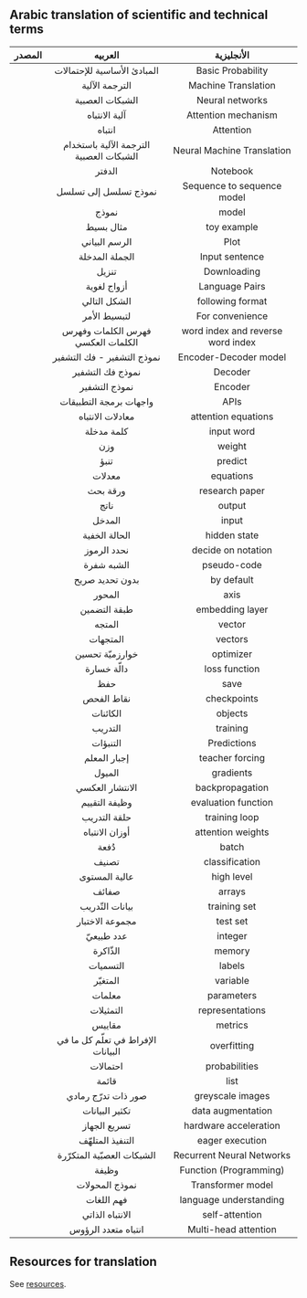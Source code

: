 ## Arabic translation of scientific and technical terms 

|  المصدر  |    العربيه  |     الأنجليزية  |
|----|:---:|:---:|
|  |   المبادئ الأساسية للإحتمالات | Basic Probability |
|    |   الترجمة الآلية | Machine Translation   |
|    |   الشبكات العصبية | Neural networks   |
| |  آلية الانتباه| Attention mechanism |
| | انتباه | Attention | 
| | الترجمة الآلية باستخدام الشبكات العصبية | Neural Machine Translation |
| | الدفتر | Notebook |
| |نموذج تسلسل إلى تسلسل  | Sequence to sequence model |
| | نموذج | model |
| | مثال بسيط | toy example |
| |  الرسم البياني | Plot |
| | الجملة المدخلة | Input sentence |
| | تنزيل | Downloading |
| | أزواج لغوية | Language Pairs  |
| |  الشكل التالي | following format  |
| | لتبسيط الأمر | For convenience |
| | فهرس الكلمات وفهرس الكلمات العكسي | word index and reverse word index|
| | نموذج التشفير - فك التشفير | Encoder-Decoder model |
| | نموذج فك التشفير | Decoder |
| | نموذج التشفير | Encoder |
| | واجهات برمجة التطبيقات | APIs |
| | معادلات الانتباه | attention equations |
| |كلمة مدخلة  | input word |
| |وزن | weight|
| |تنبؤ | predict |
| |معدلات | equations |
| | ورقة بحث | research paper |
| | ناتج | output |
| |  المدخل | input | 
| | الحالة الخفية | hidden state |
| | نحدد الرموز | decide on notation |
| | الشبه شفرة | pseudo-code |
| | بدون تحديد صريح| by default |
| | المحور | axis |
| |طبقة التضمين | embedding layer |
| | المتجه  | vector |
| | المتجهات | vectors |
| | خوارزميّة تحسين | optimizer  |
| | دالّة خسارة | loss function |
| |حفظ | save | 
|  | نقاط الفحص  | checkpoints |
| |  الكائنات | objects |
| |التدريب |training  |
| | التنبؤات | Predictions |
| |  إجبار المعلم | teacher forcing  |
| | الميول| gradients | 
| | الانتشار العكسي | backpropagation |
| | وظيفة التقييم | evaluation function | 
| |حلقة التدريب | training loop |
| | أوزان الانتباه | attention weights |
| | دُفعة | batch |
| | تصنيف | classification |
| | عالية المستوى  | high level | 
| | صفائف | arrays | 
| | بيانات التّدريب | training set | 
| | مجموعة الاختبار  | test set | 
| | عدد طبيعيّ | integer | 
| | الذّاكرة| memory |
|| التسميات | labels| 
| | المتغيّر  | variable | 
| | معلمات| parameters | 
| | التمثيلات | representations | 
| | مقاييس | metrics | 
| |الإفراط في تعلّم كل ما في البيانات | overfitting |
| | احتمالات | probabilities |
| | قائمة  | list |
| | صور ذات تدرّج رمادي  | greyscale images |
| | تكثير البيانات | data augmentation |
| | تسريع الجهاز | hardware acceleration |
| | التنفيذ المتلهّف | eager execution |
| | الشبكات العصبّية المتكرّرة | Recurrent Neural Networks |
| | وظيفة | Function (Programming) |
| | نموذج المحولات | Transformer model |
| | فهم اللغات | language understanding |
| | الانتباه الذاتي | self-attention |
| | انتباه متعدد الرؤوس | Multi-head attention | 

## Resources for translation 
See [resources](./resources.md). 
